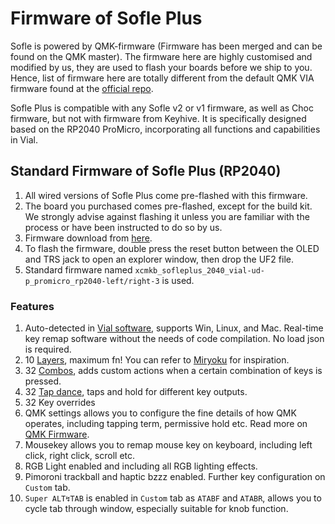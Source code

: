# Firmware of Sofle Plus

Sofle is powered by QMK-firmware (Firmware has been merged and can be found on the QMK master). The firmware here are highly customised and modified by us, they are used to flash your boards before we ship to you. Hence, list of firmware here are totally different from the default QMK VIA firmware found at the [official repo](https://qmk.fm/keyboards/). 

Sofle Plus is compatible with any Sofle v2 or v1 firmware, as well as Choc firmware, but not with firmware from Keyhive. It is specifically designed based on the RP2040 ProMicro, incorporating all functions and capabilities in Vial. 

## Standard Firmware of Sofle Plus (RP2040)
1. All wired versions of Sofle Plus come pre-flashed with this firmware.
2. The board you purchased comes pre-flashed, except for the build kit. We strongly advise against flashing it unless you are familiar with the process or have been instructed to do so by us.
3. Firmware download from [here](https://drive.google.com/drive/u/0/folders/1vNPOlv2NhzNlO9qoJ0fS3oOtKQtKS7rQ).
4. To flash the firmware, double press the reset button between the OLED and TRS jack to open an explorer window, then drop the UF2 file.
5. Standard firmware named `xcmkb_sofleplus_2040_vial-ud-p_promicro_rp2040-left/right-3` is used.

### Features
1. Auto-detected in [Vial software](https://get.vial.today/download/), supports Win, Linux, and Mac. Real-time key remap software without the needs of code compilation. No load json is required. 
2. 10 [Layers](https://get.vial.today/manual/layers.html), maximum fn! You can refer to [Miryoku](https://github.com/manna-harbour/miryoku) for inspiration.
3. 32 [Combos](https://get.vial.today/manual/combos.html), adds custom actions when a certain combination of keys is pressed.
4. 32 [Tap dance](https://get.vial.today/manual/tap-dance.html), taps and hold for different key outputs.
5. 32 Key overrides
6. QMK settings allows you to configure the fine details of how QMK operates, including tapping term, permissive hold etc. Read more on [QMK Firmware](https://docs.qmk.fm/#/).
7. Mousekey allows you to remap mouse key on keyboard, including left click, right click, scroll etc.
8. RGB Light enabled and including all RGB lighting effects.
9. Pimoroni trackball and haptic bzzz enabled. Further key configuration on `Custom` tab.
10. `Super ALT↯TAB` is enabled in `Custom` tab as `ATABF` and `ATABR`, allows you to cycle tab through window, especially suitable for knob function.

